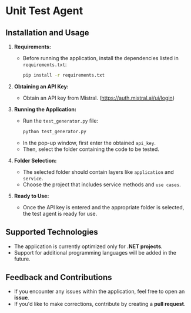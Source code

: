 # Unit Test Agent

## Installation and Usage

1. **Requirements:**
   - Before running the application, install the dependencies listed in `requirements.txt`:
     ```sh
     pip install -r requirements.txt
     ```

2. **Obtaining an API Key:**
   - Obtain an API key from Mistral. (https://auth.mistral.ai/ui/login)

3. **Running the Application:**
   - Run the `test_generator.py` file:
     ```sh
     python test_generator.py
     ```
   - In the pop-up window, first enter the obtained `api_key`.
   - Then, select the folder containing the code to be tested.

4. **Folder Selection:**
   - The selected folder should contain layers like `application` and `service`.
   - Choose the project that includes service methods and `use cases`.

5. **Ready to Use:**
   - Once the API key is entered and the appropriate folder is selected, the test agent is ready for use.

## Supported Technologies
- The application is currently optimized only for **.NET projects**.
- Support for additional programming languages will be added in the future.

## Feedback and Contributions
- If you encounter any issues within the application, feel free to open an **issue**.
- If you'd like to make corrections, contribute by creating a **pull request**.

